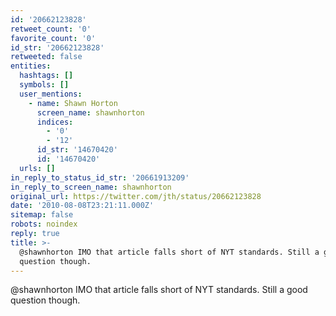 ```yaml
---
id: '20662123828'
retweet_count: '0'
favorite_count: '0'
id_str: '20662123828'
retweeted: false
entities:
  hashtags: []
  symbols: []
  user_mentions:
    - name: Shawn Horton
      screen_name: shawnhorton
      indices:
        - '0'
        - '12'
      id_str: '14670420'
      id: '14670420'
  urls: []
in_reply_to_status_id_str: '20661913209'
in_reply_to_screen_name: shawnhorton
original_url: https://twitter.com/jth/status/20662123828
date: '2010-08-08T23:21:11.000Z'
sitemap: false
robots: noindex
reply: true
title: >-
  @shawnhorton IMO that article falls short of NYT standards. Still a good
  question though.
---
```


@shawnhorton IMO that article falls short of NYT standards. Still a good question though.